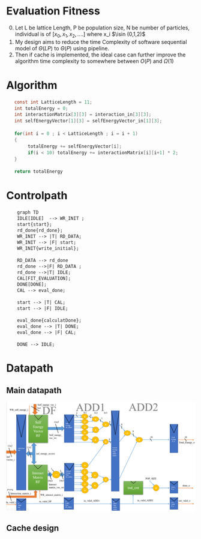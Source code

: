 # Evaluation Fitness
0. Let L be lattice Length, P be population size, N be number of particles, individual is of $[x_0,x_1,x_2,....]$ where x_i $\isin (0,1,2)$
1. My design aims to reduce the time Complexity of software sequential model of $\Theta(LP)$ to $\Theta(P)$ using pipeline.
2. Then if cache is implemented, the ideal case can further improve the algorithm time complexity to somewhere between $O(P)$ and $\Omega(1)$

# Algorithm
```C
   const int LatticeLength = 11;
   int totalEnergy = 0;
   int interactionMatrix[3][3] = interaction_in[3][3];
   int selfEnergyVector[1][3] = selfEnergyVector_in[1][3];

   for(int i = 0 ; i < LatticeLength ; i = i + 1)
   {
        totalEnergy += selfEnergyVector[i];
        if(i < 10) totalEnergy += interactionMatrix[i][i+1] * 2;
   }

   return totalEnergy
```

# Controlpath
```mermaid
    graph TD
    IDLE[IDLE]  --> WR_INIT ;
    start{start};
    rd_done{rd_done};
    WR_INIT --> |T| RD_DATA;
    WR_INIT --> |F| start;
    WR_INIT{write_initial};

    RD_DATA --> rd_done
    rd_done -->|F| RD_DATA ;
    rd_done -->|T| IDLE;
    CAL[FIT_EVALUATION];
    DONE[DONE];
    CAL --> eval_done;

    start --> |T| CAL;
    start --> |F| IDLE;

    eval_done{calculatDone};
    eval_done --> |T| DONE;
    eval_done --> |F| CAL;

    DONE --> IDLE;

```

# Datapath
## Main datapath
![](image/eval_fit_dp.png)




## Cache design